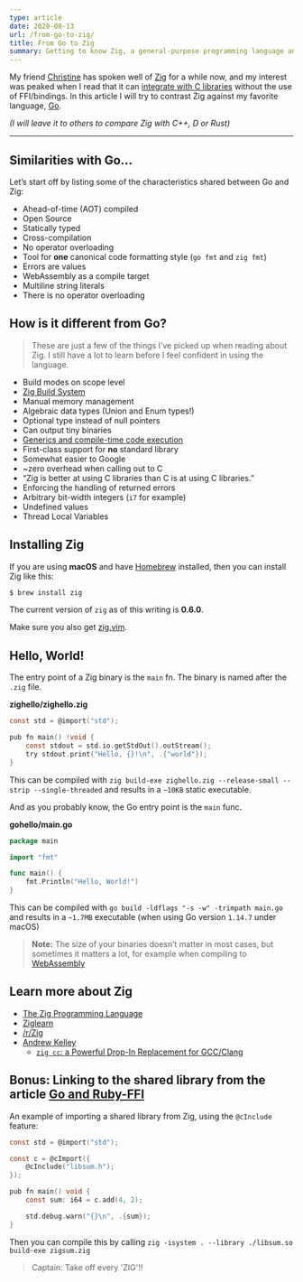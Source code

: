 ```yaml
---
type: article
date: 2020-08-13
url: /from-go-to-zig/
title: From Go to Zig
summary: Getting to know Zig, a general-purpose programming language and toolchain for maintaining robust, optimal, and reusable software.
---
```


My friend [Christine](https://christine.website/) has spoken well of
[Zig](https://ziglang.org/) for a while now, and my interest was peaked when I read
that it can [integrate with C libraries](https://ziglang.org/documentation/master/#cImport)
without the use of FFI/bindings.
In this article I will try to contrast Zig against my favorite language, [Go](https://golang.org/).

_(I will leave it to others to compare Zig with C++, D or Rust)_

--------------------------------------

## Similarities with Go...

Let’s start off by listing some of the characteristics shared between Go and Zig:

  - Ahead-of-time (AOT) compiled
  - Open Source
  - Statically typed
  - Cross-compilation
  - No operator overloading
  - Tool for **one** canonical code formatting style (`go fmt` and `zig fmt`)
  - Errors are values
  - WebAssembly as a compile target
  - Multiline string literals
  - There is no operator overloading

## How is it different from Go?

> These are just a few of the things I’ve picked up when reading about Zig.
I still have a lot to learn before I feel confident in using the language.

  - Build modes on scope level
  - [Zig Build System](https://ziglang.org/#Zig-Build-System)
  - Manual memory management
  - Algebraic data types (Union and Enum types!)
  - Optional type instead of null pointers
  - Can output tiny binaries
  - [Generics and compile-time code execution](https://andrewkelley.me/post/zig-programming-language-blurs-line-compile-time-run-time.html)
  - First-class support for **no** standard library
  - Somewhat easier to Google
  - ~zero overhead when calling out to C
  - “Zig is better at using C libraries than C is at using C libraries.”
  - Enforcing the handling of returned errors
  - Arbitrary bit-width integers (`i7` for example)
  - Undefined values
  - Thread Local Variables

## Installing Zig

If you are using **macOS** and have [Homebrew](https://brew.sh/)
installed, then you can install Zig like this:

```bash
$ brew install zig
```

The current version of `zig` as of this writing is **0.6.0**.

Make sure you also get [zig.vim](https://github.com/ziglang/zig.vim).

## Hello, World!

The entry point of a Zig binary is the `main` fn.
The binary is named after the `.zig` file.

**zighello/zighello.zig**
```c
const std = @import("std");

pub fn main() !void {
    const stdout = std.io.getStdOut().outStream();
    try stdout.print("Hello, {}!\n", .{"world"});
}
```

This can be compiled with `zig build-exe zighello.zig --release-small --strip --single-threaded` and results in a `~10KB` static executable.

And as you probably know, the Go entry point is the `main` func.

**gohello/main.go**
```go
package main

import "fmt"

func main() {
	fmt.Println("Hello, World!")
}
```

This can be compiled with `go build -ldflags "-s -w" -trimpath main.go` and results in a `~1.7MB` executable (when using Go version `1.14.7` under macOS)

> **Note:** The size of your binaries doesn’t matter in most cases, but sometimes it matters a lot, for example when compiling to [WebAssembly](https://webassembly.org/)

## Learn more about Zig

  - [The Zig Programming Language](https://ziglang.org/)
  - [Ziglearn](https://ziglearn.org/)
  - [/r/Zig](https://www.reddit.com/r/Zig/)
  - [Andrew Kelley](https://andrewkelley.me/)
    - [`zig cc`: a Powerful Drop-In Replacement for GCC/Clang](https://andrewkelley.me/post/zig-cc-powerful-drop-in-replacement-gcc-clang.html)

## Bonus: Linking to the shared library from the article [Go and Ruby-FFI](/go-and-ruby-ffi/)

An example of importing a shared library from Zig, using the `@cInclude` feature:

```c
const std = @import("std");

const c = @cImport({
    @cInclude("libsum.h");
});

pub fn main() void {
    const sum: i64 = c.add(4, 2);

    std.debug.warn("{}\n", .{sum});
}
```

Then you can compile this by calling `zig -isystem . --library ./libsum.so build-exe zigsum.zig`

> Captain: Take off every 'ZIG'!!
